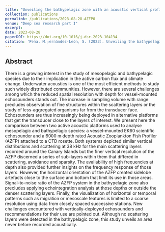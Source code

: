 ```yaml
---
title: "Unveiling the bathypelagic zone with an acoustic vertical profiler"
collection: publications
permalink: /publications/2023-08-28-AZFP0
venue: "Deep sea research part I"
excerpt: 
date: 2023-08-28
paperDOI: https://doi.org/10.1016/j.dsr.2023.104134
citation: 'Peña, M.;ernández-León, S. (2023). Unveiling the bathypelagic zone with an acoustic vertical profiler. Deep Sea Research Part I, 2023, 200, 104134 (2023). DOI: https://doi.org/10.1016/j.dsr.2023.104134'
---
```


## Abstract
There is a growing interest in the study of mesopelagic and bathypelagic species due to their implication in the active carbon flux and climate change. Underwater acoustics is one of the most efficient methods to study such widely distributed communities. However, there are several challenges among which the reduced spatial resolution with depth for vessel-mounted echosounders stands out. The increase in sampling volume with range precludes observation of fine structures within the scattering layers or the study of less-aggregated organisms far from the transducer face. Echosounders are thus increasingly being deployed in alternative platforms that get the transducer close to the layers of interest. We present here the comparison between two active acoustic platforms used to analyse mesopelagic and bathypelagic species: a vessel-mounted EK60 scientific echosounder and a 6000 m depth rated Acoustic Zooplankton Fish Profiler (AZFP) attached to a CTD rosette. Both systems depicted similar vertical distributions and scattering at 38 kHz for the main scattering layers recorded around the Canary Islands but the finer vertical resolution of the AZFP discerned a series of sub-layers within them that differed in scattering, avoidance and sparsity. The availability of high frequencies at depth also provided further insights on the frequency response of those layers. However, the horizontal orientation of the AZFP created sidelobe artefacts close to the surface and bottom that limit its use in those areas. Signal-to-noise ratio of the AZFP system in the bathypelagic zone also precludes applying echointegration analysis at those depths or outside the denser scattering layers. Finally, the visualization of horizontal or temporal patterns such as migration or mesoscale features is limited to a coarse resolution using data from closely spaced successive stations. New challenges encountered with vertically-deployed echosounders and recommendations for their use are pointed out. Although no scattering layers were detected in the bathypelagic zone, this study unveils an area never before recorded acoustically.

